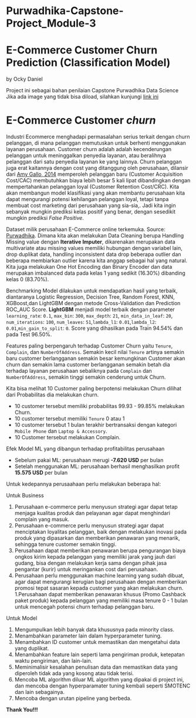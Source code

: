 # Purwadhika-Capstone-Project_Module-3
# E-Commerce Customer Churn Prediction (Classification Model)
by Ocky Daniel 

Project ini sebagai bahan penilaian Capstone Purwadhika Data Science 
<br>Jika ada image yang tidak bisa diload, silahkan kunjungi [link ini](https://nbviewer.org/github/OckyDaniel/Purwadhika-Capstone-Project_Module-3/blob/main/Ecommerce_Capstone_Project_Module_3-3.ipynb)

# **E-Commerce Customer *churn***

 Industri Ecommerce menghadapi permasalahan serius terkait dengan churn pelanggan, di mana pelanggan memutuskan untuk berhenti menggunakan layanan perusahaan. Customer churn adalah adalah kecenderungan pelanggan untuk meninggalkan penyedia layanan, atau beralihnya pelanggan dari satu penyedia layanan ke yang lainnya. Churn pelanggan juga erat kaitannya dengan cost yang ditanggung oleh perusahaan, dilansir dari [Amy Gallo, 2014](https://hbr.org/2014/10/the-value-of-keeping-the-right-customers) memperoleh pelanggan baru (Customer Acquisition Cost/CAC) membutuhkan biaya lebih besar 5 kali lipat dibandingkan dengan mempertahankan pelanggan loyal (Customer Retention Cost/CRC). Kita akan membangun model klasifikasi yang akan membantu perusahaan kita dapat mengurangi potensi kehilangan pelanggan loyal, tetapi tanpa membuat cost marketing dari perusahaan yang sia-sia,. Jadi kita ingin sebanyak mungkin prediksi kelas positif yang benar, dengan sesedikit mungkin prediksi *False Positive*.
 
Dataset milik perusahaan E-Commerce online terkemuka. Source: [Purwadhika](https://drive.google.com/drive/folders/1PITb78NtK9Ra6wOkQdXCIgItZkj29Ves).
Dimana kita akan melakukan Data Cleaning berupa Handling Missing value dengan **Iterative Imputer**, dikarenakan merupakan data multivariate atau missing values memiliki hubungan dengan variabel lain, drop duplikat data, handling inconsistent data drop beberapa outlier dan beberapa membiarkan outlier karena kita anggap sebagai hal yang natural. Kita juga melakukan One Hot Encoding dan Binary Encoder dan data merupakan imbalanced data pada kelas 1 yang sedikit (16.30%) dibanding kelas 0 (83.70%).

Benchmarking Model dilakukan untuk mendapatkan hasil yang terbaik, diantaranya Logistic Regression, Decision Tree, Random Forest, KNN, XGBoost,dan LightGBM dengan metode Cross-Validation dan Prediction ROC_AUC Score. **LightGBM** menjadi model terbaik dengan parameter `learning_rate`: `0.1`, `max_bin`: `300`, `max_depth`: `21`, `min_data_in_leaf`: `20`, `num_iterations`: `100`, `num_leaves`: `51`,`lambda_l1`: `0.01`,`lambda_l2`: `0.01`,`min_gain_to_split`: `0`. Score yang dihasilkan pada Train 94.54% dan pada Test 96.50%.

Features paling berpengaruh terhadap Customer Churn yaitu `Tenure`, `Complain`, dan `NumberOfAddress`. Semakin kecil nilai `Tenure` artinya semakin baru customer berlangganan semakin besar kemungkinan Customer akan churn dan semakin lama customer berlangganan semakin betah dia terhadap layanan perusahaan sebaliknya pada `Complain` dan `NumberOfAddress`, semakin tinggi semakin cenderung untuk Churn.

Kita bisa melihat 10 Customer paling berpotensi melakukan Churn dilihat dari Probabilitas dia melakukan churn.
- 10 customer tersebut memiliki probabilitas 99.93 - 99.85% melakukan Churn.
- 10 customer tersebut memiliki `Tenure` 0 atau 1 
- 10 customer tersebut 1 bulan terakhir bertransaksi dengan kategori `Mobile Phone` dan `Laptop & Accessory`.
- 10 Customer tersebut melakukan Complain.

Efek Model ML yang dibangun terhadap profitabilitas perusahaan 
- Sebelum pakai ML: perusahaan merugi **-7.620 USD** per bulan
- Setelah menggunakan ML: perusahaan berhasil menghasilkan profit **15.575 USD** per bulan

Untuk kedepannya perusaahaan perlu melakukan beberapa hal:

Untuk Business
1. Perusahaan e-commerce perlu menyusun strategi agar dapat tetap menjaga kualitas produk dan pelayanan agar dapat menghindari complain yang masuk.
1. Perusahaan e-commerce perlu menyusun strategi agar dapat menciptakan loyalitas pelanggan, baik dengan melakukan inovasi pada produk yang dipasarkan dan memberikan penawaran yang menarik, sehingga tenure customer semakin tinggi.
1. Perusahaan dapat memberikan penawaran berupa pengurangan biaya ongkos kirim kepada pelanggan yang memiliki jarak yang jauh dari gudang, bisa dengan melakukan kerja sama dengan pihak jasa pengantar (kurir) untuk meringankan cost dari perusahaan.
1. Perusahaan perlu menggunakan machine learning yang sudah dibuat, agar dapat mengurangi kerugian bagi perusahaan dengan memberikan promosi tepat sasaran kepada customer yang akan melakukan churn.
1.Perusahaan dapat memberikan penawaran khusus (Promo Cashback paket produk) kepada pelanggan yang memiliki masa tenure 0 - 1 bulan untuk mencegah potensi churn terhadap pelanggan baru.

Untuk Model
1. Mengumpulkan lebih banyak data khususnya pada minority class.
1. Menambahkan parameter lain dalam hyperparameter tuning.
1. Menambahkan ID customer untuk memastikan dan mengetahui data yang duplikat.
1. Menambahkan feature lain seperti lama pengiriman produk, ketepatan waktu pengiriman, dan lain-lain.
1. Meminimalisir kesalahan penulisan data dan memastikan data yang diperoleh tidak ada yang kosong atau tidak terisi.
1. Mencoba ML algorithm diluar ML algorithm yang dipakai di project ini, dan mencoba dengan hyperparamater tuning kembali seperti SMOTENC dan lain sebagainya.
1. Mencoba dengan urutan pipeline yang berbeda.
   
**Thank You!!!**
